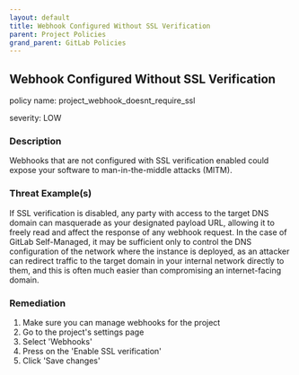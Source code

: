 ```yaml
---
layout: default
title: Webhook Configured Without SSL Verification
parent: Project Policies
grand_parent: GitLab Policies
---
```



## Webhook Configured Without SSL Verification
policy name: project_webhook_doesnt_require_ssl

severity: LOW

### Description
Webhooks that are not configured with SSL verification enabled could expose your software to man-in-the-middle attacks (MITM).

### Threat Example(s)
If SSL verification is disabled, any party with access to the target DNS domain can masquerade as your designated payload URL, allowing it to freely read and affect the response of any webhook request.
In the case of GitLab Self-Managed, it may be sufficient only to control the DNS configuration of the network where the instance is deployed, as an attacker can redirect traffic to the target domain in your internal network directly to them, and this is often much easier than compromising an internet-facing domain.



### Remediation
1. Make sure you can manage webhooks for the project
2. Go to the project's settings page
3. Select 'Webhooks'
4. Press on the 'Enable SSL verification'
5. Click 'Save changes'




